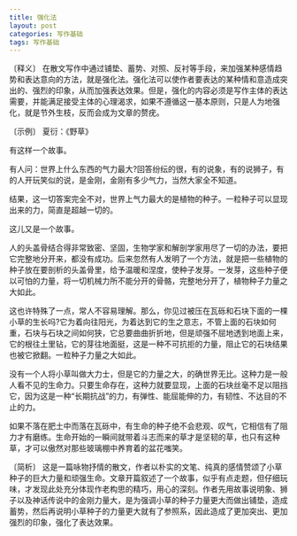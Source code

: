 ```yaml
---
title: 强化法
layout: post
categories: 写作基础
tags: 写作基础
---
```


〔释义〕 在散文写作中通过铺垫、蓄势、对照、反衬等手段，来加强某种感情趋势和表达意向的方法，就是强化法。强化法可以使作者要表达的某种情和意造成突出的、强烈的印象，从而加强表达效果。但是，强化的内容必须是写作主体的表达需要，并能满足接受主体的心理渴求，如果不遵循这一基本原则，只是人为地强化，就是节外生枝，反而会成为文章的赘疣。

〔示例〕 夏衍：《野草》

有这样一个故事。

有人问：世界上什么东西的气力最大?回答纷纭的很，有的说象，有的说狮子，有的人开玩笑似的说，是金刚，金刚有多少气力，当然大家全不知道。

结果，这一切答案完全不对，世界上气力最大的是植物的种子。一粒种子可以显现出来的力，简直是超越一切的。

这儿又是一个故事。

人的头盖骨结合得非常致密、坚固，生物学家和解剖学家用尽了一切的办法，要把它完整地分开来，都没有成功。后来忽然有人发明了一个方法，就是把一些植物的种子放在要剖析的头盖骨里，给予温暖和涅度，使种子发芽。一发芽，这些种子便以可怕的力量，将一切机械力所不能分开的骨骼，完整地分开了，植物种子力量之大如此。

这也许特殊了一点，常人不容易理解。那么，你见过被压在瓦砾和石块下面的一棵小草的生长吗?它为着向往阳光，为着达到它的生之意志，不管上面的石块如何重，石块与石块之间如何狭，它总要曲曲折折地，但是顽强不屈地透到地面上来，它的根往土里钻，它的芽往地面挺，这是一种不可抗拒的力量，阻止它的石块结果也被它掀翻。一粒种子力量之大如此。

没有一个人将小草叫做大力士，但是它的力量之大，的确世界无比。这种力是一般人看不见的生命力。只要生命存在，这种力就要显现，上面的石块丝毫不足以阻挡它，因为这是一种“长期抗战”的力，有弹性、能屈能伸的力，有韧性、不达目的不止的力。

如果不落在肥土中而落在瓦砾中，有生命的种子绝不会悲观、叹气，它相信有了阻力才有磨练。生命开始的一瞬间就带着斗志而来的草才是坚韧的草，也只有这种草，才可以傲然对那些玻璃棚中养育着的盆花嗤笑。

〔简析〕 这是一篇咏物抒情的散文，作者以朴实的文笔、纯真的感情赞颂了小草种子的巨大力量和顽强生命。文章开篇叙述了一个故事，似乎有点走题，但仔细玩味，才发现此处充分体现作老构思的精巧，用心的深刻。作者先用故事说明象、狮子以及神话传说中的金刚力量大，是为强调小草的种子力量更大而做出铺垫，造成蓄势，然后再说明小草种子的力量更大就有了参照系，因此造成了更加突出、更加强烈的印象，强化了表达效果。 